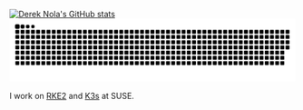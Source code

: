 [![Derek Nola's GitHub stats](https://github-readme-stats.vercel.app/api?username=dereknola&theme=merko)](https://github.com/anuraghazra/github-readme-stats)
![](https://raw.githubusercontent.com/dereknola/dereknola/output/github-contribution-grid-snake-dark.svg#gh-dark-mode-only)

I work on [RKE2](https://github.com/rancher/rke2) and [K3s](https://github.com/k3s-io/k3s) at SUSE.

<!--
**dereknola/dereknola** is a ✨ _special_ ✨ repository because its `README.md` (this file) appears on your GitHub profile.

Here are some ideas to get you started:

- 🔭 I’m currently working on ...
- 🌱 I’m currently learning ...
- 👯 I’m looking to collaborate on ...
- 🤔 I’m looking for help with ...
- 💬 Ask me about ...
- 📫 How to reach me: ...
- 😄 Pronouns: ...
- ⚡ Fun fact: ...
-->
